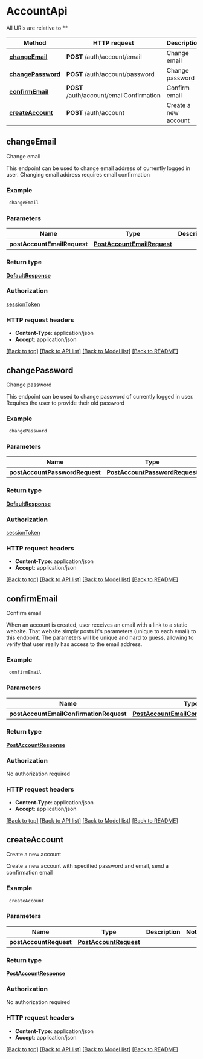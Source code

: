 # AccountApi

All URIs are relative to **

Method | HTTP request | Description
------------- | ------------- | -------------
[**changeEmail**](AccountApi.md#changeEmail) | **POST** /auth/account/email | Change email
[**changePassword**](AccountApi.md#changePassword) | **POST** /auth/account/password | Change password
[**confirmEmail**](AccountApi.md#confirmEmail) | **POST** /auth/account/emailConfirmation | Confirm email
[**createAccount**](AccountApi.md#createAccount) | **POST** /auth/account | Create a new account



## changeEmail

Change email

This endpoint can be used to change email address of currently logged in user. Changing email address requires email confirmation

### Example

```bash
 changeEmail
```

### Parameters


Name | Type | Description  | Notes
------------- | ------------- | ------------- | -------------
 **postAccountEmailRequest** | [**PostAccountEmailRequest**](PostAccountEmailRequest.md) |  |

### Return type

[**DefaultResponse**](DefaultResponse.md)

### Authorization

[sessionToken](../README.md#sessionToken)

### HTTP request headers

- **Content-Type**: application/json
- **Accept**: application/json

[[Back to top]](#) [[Back to API list]](../README.md#documentation-for-api-endpoints) [[Back to Model list]](../README.md#documentation-for-models) [[Back to README]](../README.md)


## changePassword

Change password

This endpoint can be used to change password of currently logged in user. Requires the user to provide their old password

### Example

```bash
 changePassword
```

### Parameters


Name | Type | Description  | Notes
------------- | ------------- | ------------- | -------------
 **postAccountPasswordRequest** | [**PostAccountPasswordRequest**](PostAccountPasswordRequest.md) |  |

### Return type

[**DefaultResponse**](DefaultResponse.md)

### Authorization

[sessionToken](../README.md#sessionToken)

### HTTP request headers

- **Content-Type**: application/json
- **Accept**: application/json

[[Back to top]](#) [[Back to API list]](../README.md#documentation-for-api-endpoints) [[Back to Model list]](../README.md#documentation-for-models) [[Back to README]](../README.md)


## confirmEmail

Confirm email

When an account is created, user receives an email with a link to a static website. That website simply posts it's parameters (unique to each email) to this endpoint. The parameters will be unique and hard to guess, allowing to verify that user really has access to the email address.

### Example

```bash
 confirmEmail
```

### Parameters


Name | Type | Description  | Notes
------------- | ------------- | ------------- | -------------
 **postAccountEmailConfirmationRequest** | [**PostAccountEmailConfirmationRequest**](PostAccountEmailConfirmationRequest.md) |  |

### Return type

[**PostAccountResponse**](PostAccountResponse.md)

### Authorization

No authorization required

### HTTP request headers

- **Content-Type**: application/json
- **Accept**: application/json

[[Back to top]](#) [[Back to API list]](../README.md#documentation-for-api-endpoints) [[Back to Model list]](../README.md#documentation-for-models) [[Back to README]](../README.md)


## createAccount

Create a new account

Create a new account with specified password and email, send a confirmation email

### Example

```bash
 createAccount
```

### Parameters


Name | Type | Description  | Notes
------------- | ------------- | ------------- | -------------
 **postAccountRequest** | [**PostAccountRequest**](PostAccountRequest.md) |  |

### Return type

[**PostAccountResponse**](PostAccountResponse.md)

### Authorization

No authorization required

### HTTP request headers

- **Content-Type**: application/json
- **Accept**: application/json

[[Back to top]](#) [[Back to API list]](../README.md#documentation-for-api-endpoints) [[Back to Model list]](../README.md#documentation-for-models) [[Back to README]](../README.md)

